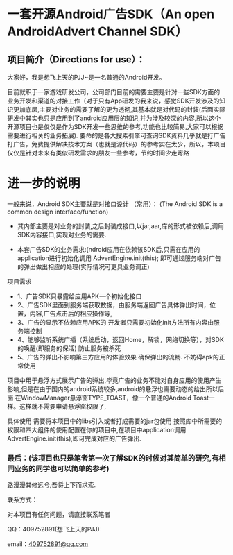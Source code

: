 # 一套开源Android广告SDK（An open AndroidAdvert Channel SDK）
   
项目简介（Directions for use）：
----
大家好，我是想飞上天的PJJ~是一名普通的Android开发。

目前就职于一家游戏研发公司，公司部门目前的需要主要是针对一些SDK方面的业务开发和渠道的对接工作（对于只有App研发的我来说，感觉SDK开发涉及的知识更加底层,主要对业务的需要了解的更为透彻,其基本就是对代码的封装(后面实际研发中其实也只是应用到了android应用层的知识,并为涉及较深的内容,所以这个开源项目也是仅仅是作为SDK开发一些思维的参考,功能也比较简易,大家可以根据需要进行相关的业务拓展).
要命的是各大搜素引擎可查询SDK资料几乎就是打广告打广告，免费提供解决技术方案（也就是源代码）的参考实在太少，所以，本项目仅仅是针对未来有类似研发需求的朋友一些参考，节约时间少走弯路

# 进一步的说明
一般来说，Android SDK主要就是对接口设计 （常用）： (The Android SDK is a common design interface/function)

* 其内部主要是对业务的封装,之后封装成接口,以jar,aar,库的形式被依赖后,调用SDK内容接口,实现对业务的需要.

* 本套广告SDK的业务需求:(ndroid应用在依赖该SDK后,只需在应用的application进行初始化调用 AdvertEngine.init(this);
即可通过服务端对广告的弹出做出相应的处理(实际情况可更具业务调正)

项目需求

* 1、广告SDK只暴露给应用APK一个初始化接口
* 2、广告SDK里面到服务端获取数据，由服务端返回广告具体弹出时间，位置，内容,广告点击后的相应操作等,
* 3、广告的显示不依赖应用APK的 开发者只需要初始化init方法所有内容由服务端控制
* 4、能够监听系统广播（系统启动，返回Home，解锁，网络切换等），对SDK的唤醒(即服务的保活) 防止服务被杀死
* 5、广告的弹出不影响第三方应用的体验效果 确保弹出的流畅. 不妨碍apk的正常使用


项目中用于悬浮方式展示广告的弹出,毕竟广告的业务不能对自身应用的使用产生影响,但是在由于国内的android系统较多,android的悬浮也需要动态的给出所以后面
在WindowManager悬浮窗TYPE_TOAST，像一个普通的Android Toast一样。这样就不需要申请悬浮窗权限了,

具体使用
需要将本项目中的libs引入或者打成需要的jar包使用
按照库中所需要的权限和四大组件的使用配置在你的项目中,在项目中application调用 AdvertEngine.init(this),即可完成对应的广告弹出.



### 最后：(该项目也只是笔者第一次了解SDK的时候对其简单的研究,有相同业务的同学也可以简单的参考)

路漫漫其修远兮,吾将上下而求索.

联系方式：

   对本项目有任何问题，请直接联系笔者

QQ：409752891(想飞上天的PJJ)

email：409752891@qq.com



